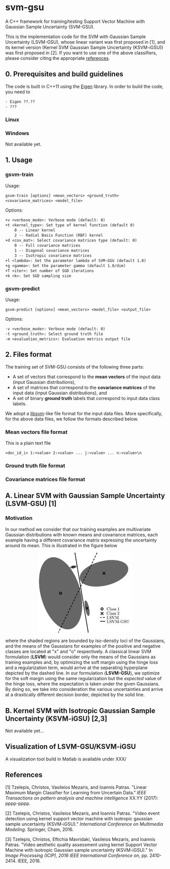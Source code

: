 # svm-gsu

A C++ framework for training/testing Support Vector Machine with Gaussian Sample Uncertainty (SVM-GSU).

This is the implementation code for the SVM with Gaussian Sample Uncertainty (LSVM-GSU), whose linear variant was first proposed in [1], and its kernel version (Kernel SVM Gaussian Sample Uncertainty (KSVM-iGSU)) was first proposed in [2]. If you want to use one of the above classifiers, please consider citing the appropriate [references](#references).

## 0. Prerequisites and build guidelines

The code is built in C++11 using the [Eigen](http://eigen.tuxfamily.org/index.php?title=Main_Page) library. In order to build the code, you need to 

```
- Eigen ??.??
- ???
```

### Linux

### Windows

Not available yet.

## 1. Usage

### gsvm-train

Usage:

~~~
gsvm-train [options] <mean_vectors> <ground_truth> <covariance_matrices> <model_file>
~~~

Options:

~~~
+v <verbose_mode>: Verbose mode (default: 0)
+t <kernel_type>: Set type of kernel function (default 0)
	0 -- Linear kernel
    2 -- Radial Basis Function (RBF) kernel
+d <cov_mat>: Select covariance matrices type (default: 0)
	0 -- Full covariance matrices
	1 -- Diagonal covariance matrices
	3 -- Isotropic covariance matrices
+l <lambda>: Set the parameter lambda of SVM-GSU (default 1.0)
+g <gamma>: Set the parameter gamma (default 1.0/dim)
+T <iter>: Set number of SGD iterations
+k <k>: Set SGD sampling size
~~~



### gsvm-predict

Usage:

~~~
gsvm-predict [options] <mean_vectors> <model_file> <output_file>
~~~

Options:

~~~
-v <verbose_mode>: Verbose mode (default: 0)
-t <ground_truth>: Select ground truth file
-m <evaluation_metrics>: Evaluation metrics output file
~~~



## 2. Files format

The training set of SVM-GSU consists of the following three parts:

- A set of vectors that correspond to the **mean vectors** of the input data (input Gaussian distributions),
- A set of matrices that correspond to the **covariance matrices** of the input data (input Gaussian distributions), and 
- A set of binary **ground truth** labels that correspond to input data class labels.

We adopt a [libsvm](https://www.csie.ntu.edu.tw/~cjlin/libsvm/)-like file format for the input data files. More specifically, for the above data files, we follow the formats described below. 

### Mean vectors file format

This is a plain text file

~~~
<doc_id_i> 1:<value> 2:<value> ... j:<value> ... n:<value>\n
~~~



### Ground truth file format

### Covariance matrices file format






## A. Linear SVM with Gaussian Sample Uncertainty (LSVM-GSU) [1]

### Motivation

In our method we consider that our training examples are multivariate Gaussian distributions with known means and covariance matrices, each example having a different covariance matrix expressing the uncertainty around its mean. This is illustrated in the figure below

<p align="center">
  <img src="images/svmgsu_motivation.jpg" width="300" alt="SVM-GSU's motivation"/>
</p>

where the shaded regions are bounded by iso-density loci of the Gaussians, and the means of the Gaussians for examples of the positive and negative classes are located at "x" and "o" respectively. A classical linear SVM formulation (**LSVM**) would consider only the means of the Gaussians as training examples and, by optimizing the soft margin using the hinge loss and a regularization term, would arrive at the separating hyperplane depicted by the dashed line. In our formulation (**LSVM-GSU**), we optimize for the soft margin using the same regularization but the *expected* value of the hinge loss, where the expectation is taken under the given Gaussians. By doing so, we take into consideration the various uncertainties and arrive at a drastically different decision border, depicted by the solid line. 



## B. Kernel SVM with Isotropic Gaussian Sample Uncertainty (KSVM-iGSU) [2,3]

Not available yet...



## Visualization of LSVM-GSU/KSVM-iGSU

A visualization tool build in Matlab is available under XXX/





## References

[1] Tzelepis, Christos, Vasileios Mezaris, and Ioannis Patras. "Linear Maximum Margin Classifier for Learning from Uncertain Data." *IEEE Transactions on pattern analysis and machine intelligence* XX.YY (2017): pppp-pppp.

[2] Tzelepis, Christos, Vasileios Mezaris, and Ioannis Patras. "Video event detection using kernel support vector machine with isotropic gaussian sample uncertainty (KSVM-iGSU)." *International Conference on Multimedia Modeling*. Springer, Cham, 2016.

[3] Tzelepis, Christos, Eftichia Mavridaki, Vasileios Mezaris, and Ioannis Patras. "Video aesthetic quality assessment using kernel Support Vector Machine with isotropic Gaussian sample uncertainty (KSVM-iGSU)." In *Image Processing (ICIP), 2016 IEEE International Conference on*, pp. 2410-2414. IEEE, 2016.